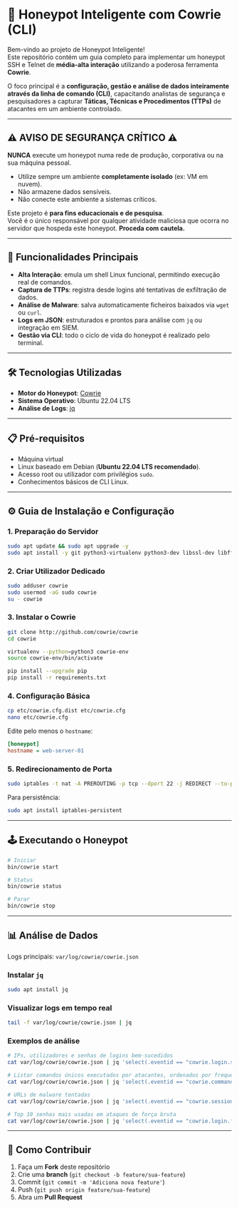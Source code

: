 # 🍯 Honeypot Inteligente com Cowrie (CLI)

Bem-vindo ao projeto de Honeypot Inteligente!  
Este repositório contém um guia completo para implementar um honeypot SSH e Telnet de **média-alta interação** utilizando a poderosa ferramenta **Cowrie**.  

O foco principal é a **configuração, gestão e análise de dados inteiramente através da linha de comando (CLI)**, capacitando analistas de segurança e pesquisadores a capturar **Táticas, Técnicas e Procedimentos (TTPs)** de atacantes em um ambiente controlado.

---

## ⚠️ AVISO DE SEGURANÇA CRÍTICO ⚠️
**NUNCA** execute um honeypot numa rede de produção, corporativa ou na sua máquina pessoal.  

- Utilize sempre um ambiente **completamente isolado** (ex: VM em nuvem).  
- Não armazene dados sensíveis.  
- Não conecte este ambiente a sistemas críticos.  

Este projeto é **para fins educacionais e de pesquisa**.  
Você é o único responsável por qualquer atividade maliciosa que ocorra no servidor que hospeda este honeypot. **Proceda com cautela.**

---

## 🚀 Funcionalidades Principais
- **Alta Interação**: emula um shell Linux funcional, permitindo execução real de comandos.  
- **Captura de TTPs**: registra desde logins até tentativas de exfiltração de dados.  
- **Análise de Malware**: salva automaticamente ficheiros baixados via `wget` ou `curl`.  
- **Logs em JSON**: estruturados e prontos para análise com `jq` ou integração em SIEM.  
- **Gestão via CLI**: todo o ciclo de vida do honeypot é realizado pelo terminal.  

---

## 🛠️ Tecnologias Utilizadas
- **Motor do Honeypot**: [Cowrie](https://github.com/cowrie/cowrie)  
- **Sistema Operativo**: Ubuntu 22.04 LTS
- **Análise de Logs**: [jq](https://stedolan.github.io/jq/)  

---

## 📋 Pré-requisitos
- Máquina virtual  
- Linux baseado em Debian (**Ubuntu 22.04 LTS recomendado**).  
- Acesso root ou utilizador com privilégios `sudo`.  
- Conhecimentos básicos de CLI Linux.  

---

## ⚙️ Guia de Instalação e Configuração

### 1. Preparação do Servidor
```bash
sudo apt update && sudo apt upgrade -y
sudo apt install -y git python3-virtualenv python3-dev libssl-dev libffi-dev build-essential libpython3-dev python3-pip virtualenv
```

### 2. Criar Utilizador Dedicado
```bash
sudo adduser cowrie
sudo usermod -aG sudo cowrie
su - cowrie
```

### 3. Instalar o Cowrie
```bash
git clone http://github.com/cowrie/cowrie
cd cowrie

virtualenv --python=python3 cowrie-env
source cowrie-env/bin/activate

pip install --upgrade pip
pip install -r requirements.txt
```

### 4. Configuração Básica
```bash
cp etc/cowrie.cfg.dist etc/cowrie.cfg
nano etc/cowrie.cfg
```
Edite pelo menos o `hostname`:
```ini
[honeypot]
hostname = web-server-01
```

### 5. Redirecionamento de Porta
```bash
sudo iptables -t nat -A PREROUTING -p tcp --dport 22 -j REDIRECT --to-port 2222
```
Para persistência:
```bash
sudo apt install iptables-persistent
```

---

## 🕹️ Executando o Honeypot
```bash
# Iniciar
bin/cowrie start

# Status
bin/cowrie status

# Parar
bin/cowrie stop
```

---

## 📊 Análise de Dados
Logs principais: `var/log/cowrie/cowrie.json`  

### Instalar `jq`
```bash
sudo apt install jq
```

### Visualizar logs em tempo real
```bash
tail -f var/log/cowrie/cowrie.json | jq
```

### Exemplos de análise
```bash
# IPs, utilizadores e senhas de logins bem-sucedidos
cat var/log/cowrie/cowrie.json | jq 'select(.eventid == "cowrie.login.success") | {timestamp, src_ip, username, password}'

# Listar comandos únicos executados por atacantes, ordenados por frequência
cat var/log/cowrie/cowrie.json | jq 'select(.eventid == "cowrie.command.input") | .input' | sort | uniq -c | sort -rn

# URLs de malware tentadas
cat var/log/cowrie/cowrie.json | jq 'select(.eventid == "cowrie.session.file_download") | {timestamp, url, outfile}'

# Top 10 senhas mais usadas em ataques de força bruta
cat var/log/cowrie/cowrie.json | jq 'select(.eventid == "cowrie.login.failed") | .password' | sort | uniq -c | sort -rn | head -n 10
```

---

## 🤝 Como Contribuir
1. Faça um **Fork** deste repositório  
2. Crie uma **branch** (`git checkout -b feature/sua-feature`)  
3. Commit (`git commit -m 'Adiciona nova feature'`)  
4. Push (`git push origin feature/sua-feature`)  
5. Abra um **Pull Request**  
